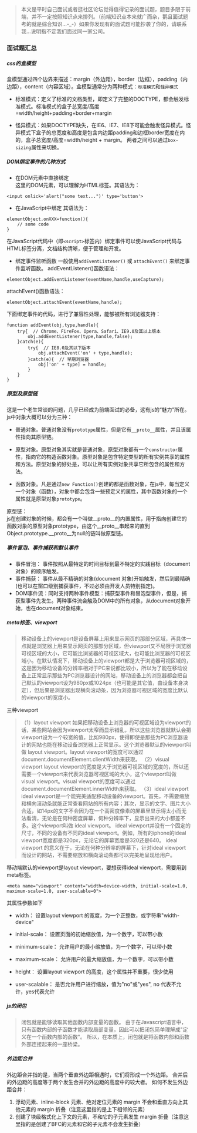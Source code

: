 > 本文是平时自己面试或者逛社区论坛觉得值得记录的面试题，题目多限于前端，并不一定按照知识点来排列。（前端知识点本来就广而杂，鹅且面试题考的就是综合知识...-_-）如果你发现有的面试题可能抄袭了你的，请联系我...说明指不定我们面过同一家公司。

### 面试题汇总
##### css的盒模型
盒模型通过四个边界来描述：margin（外边距），border（边框），padding（内边距），content（内容区域）。盒模型通常分为两种模式：`标准模式`和`怪异模式`

- 标准模式：定义了标准的文档类型，即定义了完整的DOCTYPE，都会触发标准模式。标准模式的盒子总宽度/高度=width/height+padding+border+margin

- 怪异模式：如果DOCTYPE缺失，在IE6、IE7、IE8下可能会触发怪异模式。怪异模式下盒子的总宽度和高度是包含内边距padding和边框border宽度在内的，盒子总宽度/高度=width/height + margin。
两者之间可以通过`box-sizing`属性来切换。

##### DOM绑定事件的几种方式

- 在DOM元素中直接绑定  
这里的DOM元素，可以理解为HTML标签。其语法为：
```
<input onlick='alert("some text...")' type='button'>
```

- 在JavaScript中绑定
其语法为：
```
elementObject.onXXX=function(){
    // some code
}
```
在JavaScript代码中（即`<script>`标签内）绑定事件可以使JavaScript代码与HTML标签分离，文档结构清晰，便于管理和开发。

- 绑定事件监听函数
一般使用`addEventListener()` 或 `attachEvent()` 来绑定事件监听函数。
addEventListener()函数语法：
```
elementObject.addEventListener(eventName,handle,useCapture);
```
attachEvent()函数语法：
```
elementObject.attachEvent(eventName,handle);
```

下面绑定事件的代码，进行了兼容性处理，能够被所有浏览器支持：
```
function addEvent(obj,type,handle){  
    try{  // Chrome、FireFox、Opera、Safari、IE9.0及其以上版本  
        obj.addEventListener(type,handle,false);  
    }catch(e){  
        try{  // IE8.0及其以下版本  
            obj.attachEvent('on' + type,handle);  
        }catch(e){  // 早期浏览器  
            obj['on' + type] = handle;  
        }  
    }  
}  
```

##### 原型及原型链
这是一个老生常谈的问题，几乎已经成为前端面试的必备，这有js的“魅力”所在。  
js中对象大概可以分为三种：
- 普通对象。普通对象没有`prototype`属性，但是它有`__proto__`属性，并且该属性指向其原型链。

- 原型对象。原型对象其实就是普通对象，原型对象都有一个`constructor`属性，指向它的构造函数对象。原型对象是包含特定类型的所有实例共享的属性和方法。原型对象的好处是，可以让所有实例对象共享它所包含的属性和方法。

- 函数对象。凡是通过`new Function()`创建的都是函数对象，在js中，每当定义一个对象（函数），对象中都会包含一些预定义的属性，其中函数对象的一个属性就是原型对象`prototype`。

原型链：  
js在创建对象的时候，都会有一个叫做\_\_proto\_\_的内置属性，用于指向创建它的函数对象的原型对象prototype，由这个\_\_proto\_\_串起来的直到Object.prototype.\_\_proto\_\_为null的链叫做原型链。

##### 事件冒泡、事件捕获和默认事件
- 事件冒泡： 事件按照从最特定的时间目标到最不特定的实践目标（document对象）的顺序触发。
- 事件捕获： 事件从最不精确的对象(document 对象)开始触发，然后到最精确(也可以在窗口级别捕获事件，不过必须由开发人员特别指定)。
- DOM事件流：同时支持两种事件模型：捕获型事件和冒泡型事件，但是，捕获型事件先发生。两种事件流会触及DOM中的所有对象，从document对象开始，也在document对象结束。

##### meta标签、viewport

> 移动设备上的viewport是设备屏幕上用来显示网页的那部分区域，再具体一点就是浏览器上用来显示网页的那部分区域，但viewport又不局限于浏览器可视区域的大小，它可能比浏览器的可视区域大，也可能比浏览器的可视区域小。在默认情况下，移动设备上的viewport都是大于浏览器可视区域的，这是因为移动设备的分辨率相对于PC来说都比较小，所以为了能在移动设备上正常显示那些为PC浏览器设计的网站，移动设备上的浏览器都会把自己默认的viewport设为980px或1024px（也可能是其它值，由设备本身决定），但后果是浏览器出现横向滚动条，因为浏览器可视区域的宽度比默认的viewport的宽度小。

三种viewport
> （1）layout viewport
如果把移动设备上浏览器的可视区域设为viewport的话，某些网站会因为viewport太窄而显示错乱，所以这些浏览器就默认会把viewport设为一个较宽的值，比如980px，使得即使是那些为PC浏览器设计的网站也能在移动设备浏览器上正常显示。这个浏览器默认的viewport叫做 layout viewport。layout viewport的宽度可以通过 document.documentElement.clientWidth来获取。
（2）visual viewport
layout viewport的宽度是大于浏览器可视区域的宽度的，所以还需要一个viewport来代表浏览器可视区域的大小，这个viewport叫做 visual viewport。visual viewport的宽度可以通过 document.documentElement.innerWidth来获取。
（3）ideal viewport
ideal viewport是一个能完美适配移动设备的viewport。首先，不需要缩放和横向滚动条就能正常查看网站的所有内容；其次，显示的文字、图片大小合适，如14px的文字不会因为在一个高密度像素的屏幕里显示得太小而无法看清，无论是在何种密度屏幕，何种分辨率下，显示出来的大小都差不多。这个viewport叫做 ideal viewport。
ideal viewport并没有一个固定的尺寸，不同的设备有不同的ideal viewport。例如，所有的iphone的ideal viewport宽度都是320px，无论它的屏幕宽度是320还是640。
ideal viewport 的意义在于，无论在何种分辨率的屏幕下，针对ideal viewport 而设计的网站，不需要缩放和横向滚动条都可以完美地呈现给用户。

移动端默认的viewport是layout viewport，要想获得ideal viewport，需要用到meta标签。
```
<meta name="viewport" content="width=device-width, initial-scale=1.0, maximum-scale=1.0, user-scalable=0"> 
```
其属性参数如下
- width： 设置layout viewport 的宽度，为一个正整数，或字符串"width-device"

- initial-scale： 设置页面的初始缩放值，为一个数字，可以带小数

- minimum-scale： 允许用户的最小缩放值，为一个数字，可以带小数

- maximum-scale： 允许用户的最大缩放值，为一个数字，可以带小数

- height： 设置layout viewport 的高度，这个属性并不重要，很少使用

- user-scalable： 是否允许用户进行缩放，值为"no"或"yes", no 代表不允许，yes代表允许

##### js的闭包
> 闭包就是能够读取其他函数内部变量的函数。
由于在Javascript语言中，只有函数内部的子函数才能读取局部变量，因此可以把闭包简单理解成"定义在一个函数内部的函数"。
所以，在本质上，闭包就是将函数内部和函数外部连接起来的一座桥梁。

##### 外边距合并
外边距合并指的是，当两个垂直外边距相遇时，它们将形成一个外边距。
合并后的外边距的高度等于两个发生合并的外边距的高度中的较大者。
如何不发生外边距合并：
1. 浮动元素、inline-block 元素、绝对定位元素的 margin 不会和垂直方向上其他元素的 margin 折叠（注意这里指的是上下相邻的元素）
2. 创建了块级格式化上下文的元素，不和它的子元素发生 margin 折叠（注意这里指的是创建了BFC的元素和它的子元素不会发生折叠）